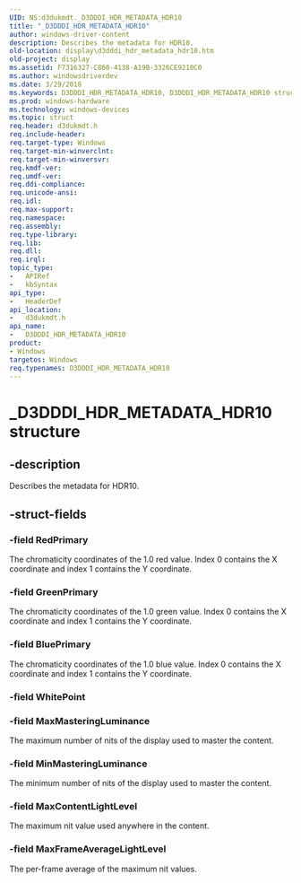 ```yaml
---
UID: NS:d3dukmdt._D3DDDI_HDR_METADATA_HDR10
title: "_D3DDDI_HDR_METADATA_HDR10"
author: windows-driver-content
description: Describes the metadata for HDR10.
old-location: display\d3dddi_hdr_metadata_hdr10.htm
old-project: display
ms.assetid: F7316327-C860-4138-A19B-3326CE9210C0
ms.author: windowsdriverdev
ms.date: 3/29/2018
ms.keywords: D3DDDI_HDR_METADATA_HDR10, D3DDDI_HDR_METADATA_HDR10 structure [Display Devices], _D3DDDI_HDR_METADATA_HDR10, d3dukmdt/D3DDDI_HDR_METADATA_HDR10, display.d3dddi_hdr_metadata_hdr10
ms.prod: windows-hardware
ms.technology: windows-devices
ms.topic: struct
req.header: d3dukmdt.h
req.include-header: 
req.target-type: Windows
req.target-min-winverclnt: 
req.target-min-winversvr: 
req.kmdf-ver: 
req.umdf-ver: 
req.ddi-compliance: 
req.unicode-ansi: 
req.idl: 
req.max-support: 
req.namespace: 
req.assembly: 
req.type-library: 
req.lib: 
req.dll: 
req.irql: 
topic_type:
-	APIRef
-	kbSyntax
api_type:
-	HeaderDef
api_location:
-	d3dukmdt.h
api_name:
-	D3DDDI_HDR_METADATA_HDR10
product:
- Windows
targetos: Windows
req.typenames: D3DDDI_HDR_METADATA_HDR10
---
```


# _D3DDDI_HDR_METADATA_HDR10 structure


## -description


Describes the metadata for HDR10.


## -struct-fields




### -field RedPrimary

The chromaticity coordinates of the 1.0 red value. Index 0 contains the X coordinate and index 1 contains the Y coordinate. 


### -field GreenPrimary

The chromaticity coordinates of the 1.0 green value. Index 0 contains the X coordinate and index 1 contains the Y coordinate. 


### -field BluePrimary

The chromaticity coordinates of the 1.0 blue value. Index 0 contains the X coordinate and index 1 contains the Y coordinate. 


### -field WhitePoint

 


### -field MaxMasteringLuminance

The maximum number of nits of the display used to master the content. 


### -field MinMasteringLuminance

The minimum number of nits of the display used to master the content.


### -field MaxContentLightLevel

The maximum nit value used anywhere in the content. 


### -field MaxFrameAverageLightLevel

The per-frame average of the maximum nit values. 

